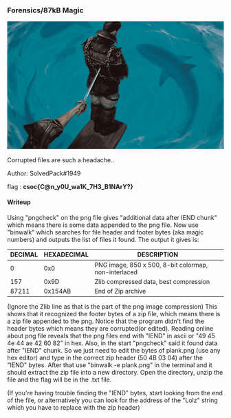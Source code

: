 ### Forensics/87kB Magic
![Screenshot](plank.png)

Corrupted files are such a headache..

Author: SolvedPack#1949

flag : **csoc{C@n_y0U_wa1K_7H3_B1NArY?}**

#### Writeup

Using "pngcheck" on the png file gives "additional data after IEND chunk" which means there is some data appended to the png file. Now use "binwalk" which searches for file header and footer bytes (aka magic numbers) and outputs the list of files it found. The output it gives is:

DECIMAL  |     HEXADECIMAL |   DESCRIPTION
---------|-----------------|----------------------------------------------------
0        |    0x0          |  PNG image, 850 x 500, 8-bit colormap, non-interlaced
157      |    0x9D         |  Zlib compressed data, best compression
87211    |    0x154AB      |  End of Zip archive

(Ignore the Zlib line as that is the part of the png image compression)
This shows that it recognized the footer bytes of a zip file, which means there is a zip file appended to the png. Notice that the program didn't find the header bytes which means they are corrupted(or edited). 
Reading online about png file reveals that the png files end with "IEND" in ascii or "49 45 4e 44 ae 42 60 82" in hex. Also, in the start "pngcheck" said it found data after "IEND" chunk. So we just need to edit the bytes of plank.png (use any hex editor) and type in the correct zip header (50 4B 03 04) after the "IEND" bytes. After that use "binwalk -e plank.png" in the terminal and it should extract the zip file into a new directory. Open the directory, unzip the file and the flag will be in the .txt file.

(If you're having trouble finding the "IEND" bytes, start looking from the end of the file, or alternatively you can look for the address of the "Lolz" string which you have to replace with the zip header)
